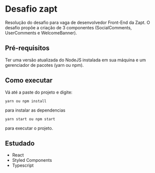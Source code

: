 # Desafio zapt
Resolução do desafio para vaga de desenvolvedor Front-End da Zapt. O desafio propõe a criação de 3 componentes (SocialComments, UserComments e WelcomeBanner).

## Pré-requisitos
Ter uma versão atualizada do NodeJS instalada em sua máquina e um gerenciador de pacotes (yarn ou npm).

## Como executar
Vá até a paste do projeto e digite:
```
yarn ou npm install
```
para instalar as dependencias
```
yarn start ou npm start
```
para executar o projeto.


## Estudado
* React
* Styled Components
* Typescript
